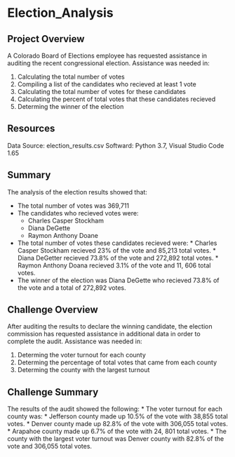 # Election_Analysis

## Project Overview
  A Colorado Board of Elections employee has requested assistance in auditing the recent congressional election. Assistance was needed in:
   1. Calculating the total number of votes
   2. Compiling a  list of the candidates who recieved at least 1 vote
   3. Calculating the total number of votes for these candidates
   4. Calculating the percent of total votes that these candidates recieved
   5. Determing the winner of the election

## Resources
  Data Source: election_results.csv
  Softward: Python 3.7, Visual Studio Code 1.65
  
## Summary
The analysis of the election results showed that:
  * The total number of votes was 369,711
  * The candidates who recieved votes were:
    *  Charles Casper Stockham
    *  Diana DeGette
    *  Raymon Anthony Doane
  *  The total number of votes these candidates recieved were:
    * Charles Casper Stockham recieved 23% of the vote and 85,213 total votes.
    * Diana DeGetter recieved 73.8% of the vote and 272,892 total votes.
    * Raymon Anthony Doana recieved 3.1% of the vote and 11, 606 total votes.
  * The winner of the election was Diana DeGette who recieved 73.8% of the vote and a total of 272,892 votes.  

## Challenge Overview
  After auditing the results to declare the winning candidate, the election commission has requested assistance in additional data in order to complete the audit. Assistance was needed in:
  1. Determing the voter turnout for each county
  2. Determing the percentage of total votes that came from each county
  3. Determing the county with the largest turnout

## Challenge Summary
  The results of the audit showed the following:
    * The voter turnout for each county was:
      * Jefferson county made up 10.5% of the vote with 38,855 total votes.
      * Denver county made up 82.8% of the vote with 306,055 total votes.
      * Arapahoe county made up 6.7% of the vote with 24, 801 total votes. 
    * The county with the largest voter turnout was Denver county with 82.8% of the vote and 306,055 total votes.
